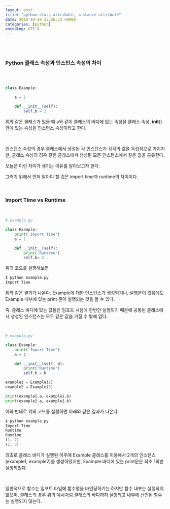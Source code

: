 ```yaml
---
layout: post
title: "python class attribute, instance attribute"
date: 2018-10-28 23:26:33 +0900
categories: [python]
encoding: UTF-8
---
```


<br>
<br>

### Python 클래스 속성과 인스턴스 속성의 차이

<br>

```python

class Example:

    a = 1

    def __init__(self):
        self.b = 2

```

위와 같은 클래스가 있을 때 a와 같이 클래스의 바디에 있는 속성을 클래스 속성, 
__init__() 안에 있는 속성을 인스턴스 속성이라고 한다. 

<br>

인스턴스 속성의 경우 클래스에서 생성된 각 인스턴스가 각각의 값을 독립적으로 가지지만, 
클래스 속성의 경우 같은 클래스에서 생성된 모든 인스턴스에서 같은 값을 공유한다. 


오늘은 이런 차이가 생기는 이유를 알아보고자 한다. 

그러기 위해서 먼저 알아야 할 것은 import time과 runtime의 차이이다. 

<br>

### Import Time vs Runtime 

<br>

```python
# example.py

class Example:
    print('Import Time')
    a = 1

    def __init__(self):
        print('Runtime')
        self.b= 2

```

위의 코드를 실행해보면 
```python
$ python example.py
Import Time
```

위와 같은 결과가 나온다. Example에 대한 인스턴스가 생성되거나, 실행문이 없음에도 
Example 내부에 있는 print 문이 실행되는 것을 볼 수 있다. 

즉, 클래스 바디에 있는 값들은 임포트 시점에 한번만 실행되기 때문에 공통된 클래스에서 생성된 인스턴스는 모두 같은 값을 가질 수 밖에 없다. 

<br>

```python
# example.py

class Example:
    print('Import Time')
    a = 1

    def __init__(self, b):
        print('Runtime')
        self.b = b

example1 = Example(2)
example2 = Example(3)

print(example1.a, example1.b)
print(example2.a, example2.b)

```

이와 반대로 위의 코드를 실행하면 아래와 같은 결과가 나온다. 
```python
$ python example.py
Import Time
Runtime
Runtime
(1, 2)
(1, 3)
```

최초로 클래스 바디가 실행된 이후에 Example 클래스를 이용해서 2개의 인스턴스(example1, example2)를 생성하였지만, Example 바디에 있는 print문은 최초 1회만 실행되었다.

<br>

일반적으로 함수는 임포트 타임에 함수명을 바인딩하기는 하지만 함수 내부는 실행되지 않으며, 클래스의 경우 위의 예시처럼 클래스의 바디까지 실행되고 내부에 선언된 함수는 실행되지 않는다.




<br>
<br>